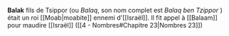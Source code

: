 **Balak** fils de Tsippor (ou *Balaq*, son nom complet est *Balaq ben Tzippor* ) était un roi [[Moab|moabite]] ennemi d'[[Israël]].
Il fit appel à [[Balaam]] pour maudire [[Israël]] ([[4 - Nombres#Chapitre 23|Nombres 23]])